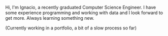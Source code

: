 Hi, I'm Ignacio, a recently graduated Computer Science Engineer. 
I have some experience programming and working with data and I look forward to get more.
Always learning something new.

(Currently working in a portfolio, a bit of a slow process so far)
